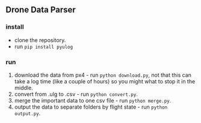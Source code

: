 ## Drone Data Parser

### install
- clone the repository.
- run `pip install pyulog`

### run
1. download the data from px4 - run `python download.py`, not that this can take a log time (like a couple of hours) so you might what to stop it in the middle.
2. convert from .ulg to .csv - run `python convert.py`.
3. merge the important data to one csv file - run `python merge.py`.
4. output the data to separate folders by flight state - run `python output.py`.
